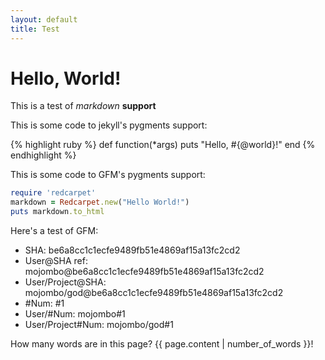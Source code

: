```yaml
---
layout: default
title: Test
---
```


Hello, World!
=============

This is a test of _markdown_ **support**

This is some code to jekyll's pygments support:

{% highlight ruby %}
def function(*args)
  puts "Hello, #{@world}!"
end
{% endhighlight %}

This is some code to GFM's pygments support:

```ruby
require 'redcarpet'
markdown = Redcarpet.new("Hello World!")
puts markdown.to_html
```

Here's a test of GFM:

* SHA: be6a8cc1c1ecfe9489fb51e4869af15a13fc2cd2
* User@SHA ref: mojombo@be6a8cc1c1ecfe9489fb51e4869af15a13fc2cd2
* User/Project@SHA: mojombo/god@be6a8cc1c1ecfe9489fb51e4869af15a13fc2cd2
* \#Num: #1
* User/#Num: mojombo#1
* User/Project#Num: mojombo/god#1

How many words are in this page?  {{ page.content | number_of_words }}!
